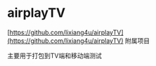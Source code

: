# airplayTV

[https://github.com/lixiang4u/airplayTV](https://github.com/lixiang4u/airplayTV) 附属项目

主要用于打包到TV端和移动端测试
